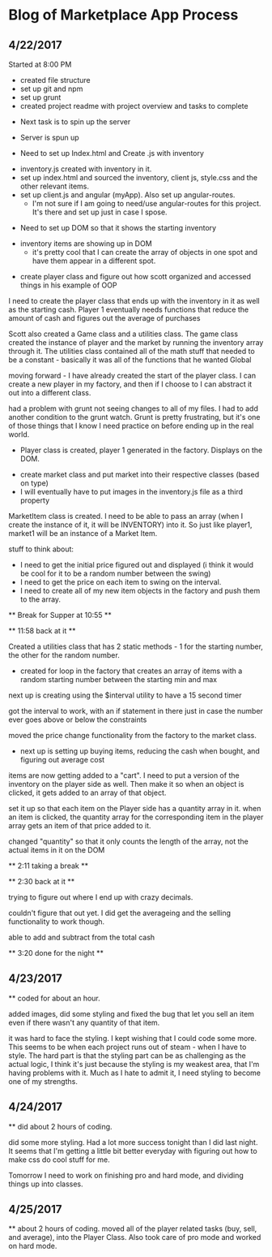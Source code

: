 # Blog of Marketplace App Process

## 4/22/2017

Started at 8:00 PM

* created file structure
* set up git and npm
* set up grunt
* created project readme with project overview and tasks to complete

- Next task is to spin up the server
* Server is spun up

- Need to set up Index.html and Create .js with inventory
* inventory.js created with inventory in it.
* set up index.html and sourced the inventory, client js, style.css and the other relevant items.
* set up client.js and angular (myApp).  Also set up angular-routes.
  * I'm not sure if I am going to need/use angular-routes for this project.  It's
    there and set up just in case I spose.

- Need to set up DOM so that it shows the starting inventory
* inventory items are showing up in DOM
  * it's pretty cool that I can create the array of objects in one spot and have them appear in a different spot.

- create player class and figure out how scott organized and accessed things in his example of OOP

I need to create the player class that ends up with the inventory in it as well as
the starting cash.  Player 1 eventually needs functions that reduce the amount of cash and
figures out the average of purchases

Scott also created a Game class and a utilities class.  The game class created the instance of player
and the market by running the inventory array through it.  The utilities class contained all of the
math stuff that needed to be a constant - basically it was all of the functions that he wanted Global

moving forward - I have already created the start of the player class.  I can create a new player in
my factory, and then if I choose to I can abstract it out into a different class.

had a problem with grunt not seeing changes to all of my files.  I had to add another condition to
the grunt watch.  Grunt is pretty frustrating, but it's one of those things that I know I need
practice on before ending up in the real world.

* Player class is created, player 1 generated in the factory.  Displays on the DOM.

- create market class and put market into their respective classes (based on type)
- I will eventually have to put images in the inventory.js file as a third property

MarketItem class is created.  I need to be able to pass an array (when I create the instance of it,
  it will be INVENTORY) into it.  So just like player1, market1 will be an instance of a Market Item.

stuff to think about:
- I need to get the initial price figured out and displayed (i think it would be cool for it to be
  a random number between the swing)
- I need to get the price on each item to swing on the interval.
- I need to create all of my new item objects in the factory and push them to the array.

** Break for Supper at 10:55 **

** 11:58 back at it **

Created a utilities class that has 2 static methods - 1 for the starting number, the other for the random number.

* created for loop in the factory that creates an array of items with a random starting number between the starting min and max

next up is creating using the $interval utility to have a 15 second timer

got the interval to work, with an if statement in there just in case the number ever goes above or below the constraints

moved the price change functionality from the factory to the market class.

- next up is setting up buying items, reducing the cash when bought, and figuring out average cost

items are now getting added to a "cart".  I need to put a version of the inventory on the player side as well.
Then make it so when an object is clicked, it gets added to an array of that object.

set it up so that each item on the Player side has a quantity array in it.  when
an item is clicked, the quantity array for the corresponding item in the player array
gets an item of that price added to it.  

changed "quantity" so that it only counts the length of the array, not the actual items in it on the DOM

** 2:11 taking a break **

** 2:30 back at it **

trying to figure out where I end up with crazy decimals.

couldn't figure that out yet.  I did get the averageing and the selling functionality to work though.

able to add and subtract from the total cash

** 3:20 done for the night **

## 4/23/2017

** coded for about an hour.

added images, did some styling and fixed the bug that let you sell an item even
if there wasn't any quantity of that item.

it was hard to face the styling.  I kept wishing that I could code some more.
This seems to be when each project runs out of steam - when I have to style.
The hard part is that the styling part can be as challenging as the actual logic,
I think it's just because the styling is my weakest area, that I'm having problems
with it.  Much as I hate to admit it, I need styling to become one of my strengths.

## 4/24/2017

** did about 2 hours of coding.

did some more styling.  Had a lot more success tonight than I did last night.
It seems that I'm getting a little bit better everyday with figuring out how to
make css do cool stuff for me.

Tomorrow I need to work on finishing pro and hard mode, and dividing things up
into classes.

## 4/25/2017

** about 2 hours of coding.
moved all of the player related tasks (buy, sell, and average), into the Player Class.
Also took care of pro mode and worked on hard mode.
